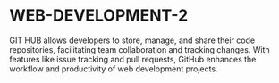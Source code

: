 # WEB-DEVELOPMENT-2
GIT HUB allows developers to store, manage, and share their code repositories, facilitating team collaboration and tracking changes. With features like issue tracking and pull requests, GitHub enhances the workflow and productivity of web development projects.
